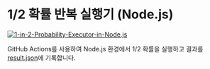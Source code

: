 # 1/2 확률 반복 실행기 (Node.js)

[![1-in-2-Probability-Executor-in-Node.js](https://github.com/MathematicsResearch/1-in-2-Probability-Executor-in-Node.js/actions/workflows/1-in-2-Probability-Executor-in-NodeJS.yml/badge.svg?branch=main)](https://github.com/MathematicsResearch/1-in-2-Probability-Executor-in-Node.js/actions/workflows/1-in-2-Probability-Executor-in-NodeJS.yml)

GitHub Actions를 사용하여 Node.js 환경에서 1/2 확률을 실행하고 결과를 <a href="https://github.com/MathematicsResearch/1-in-2-Probability-Executor-in-Node.js/blob/main/result.json">result.json</a>에 기록합니다.
